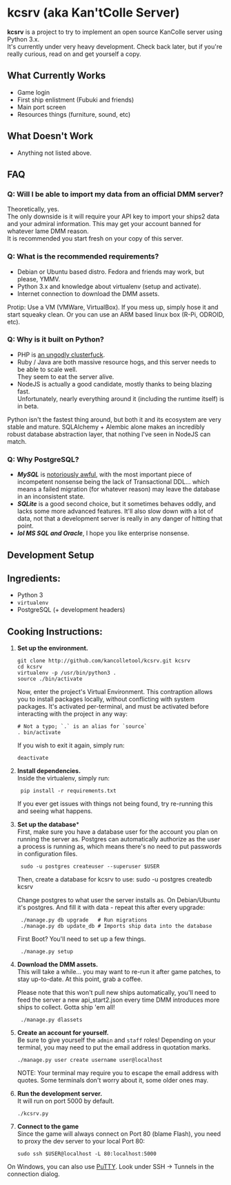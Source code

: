 kcsrv (aka Kan'tColle Server)
=====
**kcsrv** is a project to try to implement an open source KanColle server using Python 3.x.  
It's currently under very heavy development. Check back later, but if you're really curious, read on and get yourself a copy.

What Currently Works
--------------------
- Game login
- First ship enlistment (Fubuki and friends)
- Main port screen
- Resources things (furniture, sound, etc)

What Doesn't Work
--------------------
- Anything not listed above.

FAQ
---

### Q: Will I be able to import my data from an official DMM server?
Theoretically, yes.   
The only downside is it will require your API key to import your ships2 data and your admiral information. This may get your account banned for whatever lame DMM reason.  
It is recommended you start fresh on your copy of this server. 

### Q: What is the recommended requirements?
- Debian or Ubuntu based distro. Fedora and friends may work, but please, YMMV.
- Python 3.x and knowledge about virtualenv (setup and activate).
- Internet connection to download the DMM assets.

Protip: Use a VM (VMWare, VirtualBox). If you mess up, simply hose it and start squeaky clean. Or you can use an ARM based linux box (R-Pi, ODROID, etc).

### Q: Why is it built on Python?
* PHP is [an ungodly clusterfuck](http://eev.ee/blog/2012/04/09/php-a-fractal-of-bad-design/).
* Ruby / Java are both massive resource hogs, and this server needs to be able to scale well.  
  They seem to eat the server alive.
* NodeJS is actually a good candidate, mostly thanks to being blazing fast.  
  Unfortunately, nearly everything around it (including the runtime itself) is in beta.

Python isn't the fastest thing around, but both it and its ecosystem are very stable and mature. SQLAlchemy + Alembic alone makes an incredibly robust database abstraction layer, that nothing I've seen in NodeJS can match. 

### Q: Why PostgreSQL?
* ***MySQL*** is [notoriously awful](http://grimoire.ca/mysql/choose-something-else), with the most important piece of incompetent nonsense being the lack of Transactional DDL… which means a failed migration (for whatever reason) may leave the database in an inconsistent state.
* ***SQLite*** is a good second choice, but it sometimes behaves oddly, and lacks some more advanced features. It'll also slow down with a lot of data, not that a development server is really in any danger of hitting that point.
* ***lol MS SQL and Oracle***, I hope you like enterprise nonsense.

Development Setup
---

Ingredients:
---  
* Python 3
* ```virtualenv```
* PostgreSQL (+ development headers)

Cooking Instructions:
---  
1.  **Set up the environment.**

    	git clone http://github.com/kancolletool/kcsrv.git kcsrv
    	cd kcsrv
    	virtualenv -p /usr/bin/python3 .
    	source ./bin/activate
        
    Now, enter the project's Virtual Environment. This contraption allows you to install packages locally, without conflicting with system packages. It's activated per-terminal, and must be activated before interacting with the project in any way:
  
        # Not a typo; `.` is an alias for `source`  
        . bin/activate
        
    If you wish to exit it again, simply run:

        deactivate
        
1. **Install dependencies.**  
    Inside the virtualenv, simply run:

    	pip install -r requirements.txt

    If you ever get issues with things not being found, try re-running this and seeing what happens.
    
1. **Set up the database***  
    First, make sure you have a database user for the account you plan on running the server as. Postgres can automatically authorize as the user a process is running as, which means there's no need to put passwords in configuration files.

        sudo -u postgres createuser --superuser $USER
        
    Then, create a database for kcsrv to use:
        sudo -u postgres createdb kcsrv  

    Change postgres to what user the server installs as. On Debian/Ubuntu it's postgres.
    And fill it with data - repeat this after every upgrade:
    
        ./manage.py db upgrade   # Run migrations
        ./manage.py db update_db # Imports ship data into the database
        
    First Boot? You'll need to set up a few things.
    
        ./manage.py setup

1. **Download the DMM assets.**  
    This will take a while... you may want to re-run it after game patches, to stay up-to-date. At this point, grab a coffee.

    Please note that this won't pull new ships automatically, you'll need to feed the server a new api_start2.json every time DMM introduces more ships to collect. Gotta ship 'em all!

        ./manage.py dlassets

1.  **Create an account for yourself.**  
    Be sure to give yourself the `admin` and `staff` roles!
    Depending on your terminal, you may need to put the email address in quotation marks.

        ./manage.py user create username user@localhost
    
    NOTE: Your terminal may require you to escape the email address with quotes. Some terminals don't worry about it, some older ones may.
    
1.  **Run the development server.**  
    It will run on port 5000 by default.

        ./kcsrv.py

1.  **Connect to the game**  
  Since the game will always connect on Port 80 (blame Flash), you need to proxy the dev server to your local Port 80:

        sudo ssh $USER@localhost -L 80:localhost:5000
  
  On Windows, you can also use [PuTTY](http://www.chiark.greenend.org.uk/~sgtatham/putty/). Look under SSH -> Tunnels in the connection dialog.
